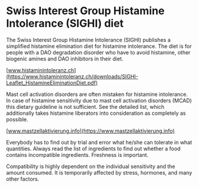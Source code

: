 [//]: # (source: ?)
[//]: # (abbr: SIGHI)
[//]: # (tags: diet)

# Swiss Interest Group Histamine Intolerance (SIGHI) diet

The Swiss Interest Group Histamine Intolerance (SIGHI) publishes a simplified
histamine elimination diet for histamine intolerance. The diet is for people
with a DAO degradation disorder who have to avoid histamine, other biogenic
amines and DAO inhibitors in their diet.

[www.histaminintoleranz.ch](https://www.histaminintoleranz.ch/downloads/SIGHI-Leaflet_HistamineEliminationDiet.pdf)

Mast cell activation disorders are often mistaken for histamine intolerance. In
case of histamine sensitivity due to mast cell activation disorders (MCAD) this
dietary guideline is not sufficient. See the detailed list, which additionally
takes histamine liberators into consideration as completely as possible.

[www.mastzellaktivierung.info](https://www.mastzellaktivierung.info)

Everybody has to find out by trial and error what he/she can tolerate in what
quantities. Always read the list of ingredients to find out whether a food
contains incompatible ingredients. Freshness is important.

Compatibility is highly dependent on the individual sensitivity and the amount
consumed. It is temporarily affected by stress, hormones, and many other factors.

